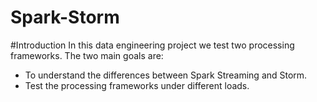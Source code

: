 # Spark-Storm


#Introduction
In this data engineering project we test two processing frameworks. The two main goals are:
- To understand the differences between Spark Streaming and Storm.
- Test the processing frameworks under different loads.


